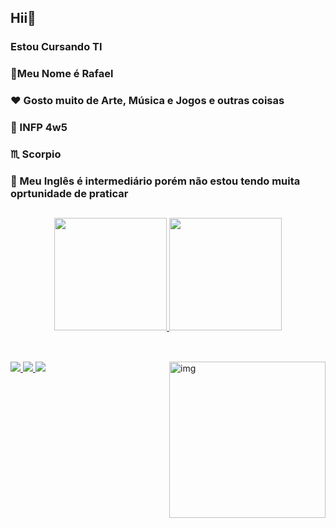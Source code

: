 ## Hii👋
### Estou Cursando TI 

### 🔭Meu Nome é Rafael
### ❤️ Gosto muito de Arte, Música e Jogos e outras coisas
### 🎨 INFP 4w5
### ♏ Scorpio
### 💬 Meu Inglês é intermediário porém não estou tendo muita oprtunidade de praticar<br>

##
<div align="center">
  <a href="https://github.com/Shizukee">
  <img height="180em" src="https://github-readme-stats.vercel.app/api?username=Shizukee&show_icons=true&theme=dracula&include_all_commits=true&count_private=true"/>
  <img height="180em" src="https://github-readme-stats.vercel.app/api/top-langs/?username=Shizukee&layout=compact&langs_count=7&theme=dracula"/>
</div>

##
<div style="display: inline_block"><br>
  
  <img src="https://img.icons8.com/color/48/000000/html-5--v1.png"/>
  <img src="https://img.icons8.com/color/48/000000/css3.png"/>
  <img src="https://img.icons8.com/color/48/000000/javascript--v1.png"/>
 
  <img align="right" alt="img" height="250" src="https://bestanimations.com/media/art/1528444237van-gogh-art-animated-gif-9.gif">
          
</div>
